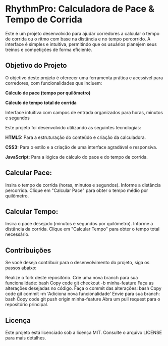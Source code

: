 # RhythmPro: Calculadora de Pace & Tempo de Corrida
Este é um projeto desenvolvido para ajudar corredores a calcular o tempo de corrida ou o ritmo com base na distância e no tempo percorrido. A interface é simples e intuitiva, permitindo que os usuários planejem seus treinos e competições de forma eficiente.

## Objetivo do Projeto
O objetivo deste projeto é oferecer uma ferramenta prática e acessível para corredores, com funcionalidades que incluem:

**Cálculo de pace (tempo por quilômetro)**

**Cálculo de tempo total de corrida**

Interface intuitiva com campos de entrada organizados para horas, minutos e segundos

Este projeto foi desenvolvido utilizando as seguintes tecnologias:

**HTML5:** Para a estruturação do conteúdo e criação da calculadora.

**CSS3:** Para o estilo e a criação de uma interface agradável e responsiva.

**JavaScript:** Para a lógica de cálculo do pace e do tempo de corrida.

## Calcular Pace:
Insira o tempo de corrida (horas, minutos e segundos).
Informe a distância percorrida.
Clique em "Calcular Pace" para obter o tempo médio por quilômetro.

## Calcular Tempo:
Insira o pace desejado (minutos e segundos por quilômetro).
Informe a distância da corrida.
Clique em "Calcular Tempo" para obter o tempo total necessário.

## **Contribuições**
Se você deseja contribuir para o desenvolvimento do projeto, siga os passos abaixo:

Realize o fork deste repositório.
Crie uma nova branch para sua funcionalidade:
bash
Copy code
git checkout -b minha-feature
Faça as alterações desejadas no código.
Faça o commit das alterações:
bash
Copy code
git commit -m 'Adiciona nova funcionalidade'
Envie para sua branch:
bash
Copy code
git push origin minha-feature
Abra um pull request para o repositório principal.

## Licença
Este projeto está licenciado sob a licença MIT. Consulte o arquivo LICENSE para mais detalhes.
